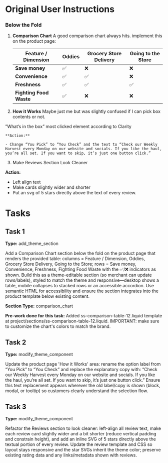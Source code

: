 # Original User Instructions

### Below the Fold

1. **Comparison Chart**
A good comparison chart always hits. implement this on the product page:    
    
    | Feature / Dimension | Oddies | Grocery Store Delivery | Going to the Store |
    | --- | --- | --- | --- |
    | **Save money** | ✅  | ❌  | ❌ |
    | **Convenience**  | ✅  | ✅  | ❌  |
    | **Freshness**  | ✅  | ✅  | ✅  |
    | **Fighting Food Waste** | ✅ | ❌ | ❌  |

2. **How it Works**
Maybe just me but was slightly confused if I can pick box contents or not.

”What’s in the box” most clicked element according to Clarity
    
    
    **Action:**
    
    - Change “You Pick” to “You Check” and the text to “Check our Weekly Harvest every Monday on our website and socials. If you like the haul, you’re all set. If you want to skip, it’s just one button click.”

3. Make Reviews Section Look Cleaner

**Action:** 

- Left align text
- Make cards slightly wider and shorter
- Put an svg of 5 stars directly above the text of every review.

# Tasks

## Task 1

**Type:** add_theme_section

Add a Comparison Chart section below the fold on the product page that renders the provided table: columns = Feature / Dimension, Oddies, Grocery Store Delivery, Going to the Store; rows = Save money, Convenience, Freshness, Fighting Food Waste with the ✅/❌ indicators as shown. Build this as a theme-editable section (so merchant can update rows/labels), styled to match the theme and responsive—desktop shows a table, mobile collapses to stacked rows or an accessible accordion. Use semantic HTML for accessibility and ensure the section integrates into the product template below existing content.

**Section Type:** comparison_chart

**Pre-work done for this task:** Added ss-comparison-table-12.liquid template at project/sections/ss-comparison-table-12.liquid. IMPORTANT: make sure to customize the chart's colors to match the brand.

## Task 2

**Type:** modify_theme_component

Update the product page 'How it Works' area: rename the option label from “You Pick” to “You Check” and replace the explanatory copy with: “Check our Weekly Harvest every Monday on our website and socials. If you like the haul, you’re all set. If you want to skip, it’s just one button click.” Ensure this text replacement appears wherever the old label/copy is shown (block, modal, or tooltip) so customers clearly understand the selection flow.

## Task 3

**Type:** modify_theme_component

Refactor the Reviews section to look cleaner: left-align all review text, make each review card slightly wider and a bit shorter (reduce vertical padding and constrain height), and add an inline SVG of 5 stars directly above the textual portion of every review. Update the review template and CSS so layout stays responsive and the star SVGs inherit the theme color; preserve existing rating data and any links/metadata shown with reviews.

